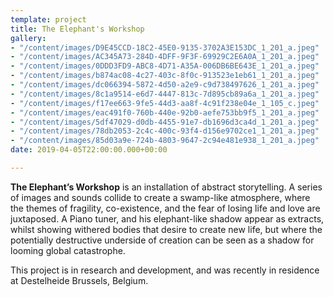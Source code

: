 ```yaml
---
template: project
title: The Elephant's Workshop
gallery:
- "/content/images/D9E45CCD-18C2-45E0-9135-3702A3E153DC_1_201_a.jpeg"
- "/content/images/AC345A73-284D-4DFF-9F3F-69929C2E6A0A_1_201_a.jpeg"
- "/content/images/0DDD3FD9-ABC8-4D71-A35A-006DB6BE643E_1_201_a.jpeg"
- "/content/images/b874ac08-4c27-403c-8f0c-913523e1eb61_1_201_a.jpeg"
- "/content/images/dc066394-5872-4d50-a2e9-c9d738497626_1_201_a.jpeg"
- "/content/images/8c1a9514-e6d7-4447-813c-7d895cb89a6a_1_201_a.jpeg"
- "/content/images/f17ee663-9fe5-44d3-aa8f-4c91f238e04e_1_105_c.jpeg"
- "/content/images/eac491f0-760b-440e-92b0-aefe753bb9f5_1_201_a.jpeg"
- "/content/images/5df47029-d0db-4455-91e7-db1696d3ca4d_1_201_a.jpeg"
- "/content/images/78db2053-2c4c-400c-93f4-d156e9702ce1_1_201_a.jpeg"
- "/content/images/85d03a9e-724b-4803-9647-2c94e481e938_1_201_a.jpeg"
date: 2019-04-05T22:00:00.000+00:00

---
```

**The Elephant’s Workshop** is an installation of abstract storytelling. A series of images and sounds collide to create a swamp-like atmosphere, where the themes of fragility, co-existence, and the fear of losing life and love are juxtaposed. A Piano tuner, and his elephant-like shadow appear as extracts, whilst showing withered bodies that desire to create new life, but where the potentially destructive underside of creation can be seen as a shadow for looming global catastrophe.

This project is in research and development, and was recently in residence at Destelheide Brussels, Belgium.